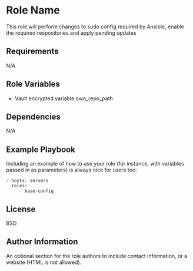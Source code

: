 Role Name
=========

This role will perform changes to sudo config required by Ansible, enable the required respositories and apply pending updates

Requirements
------------

N/A

Role Variables
--------------

  - Vault encrypted variable own_repo_path


Dependencies
------------

N/A

Example Playbook
----------------

Including an example of how to use your role (for instance, with variables passed in as parameters) is always nice for users too:

    - hosts: servers
      roles:
         - base-config

License
-------

BSD

Author Information
------------------

An optional section for the role authors to include contact information, or a website (HTML is not allowed).
